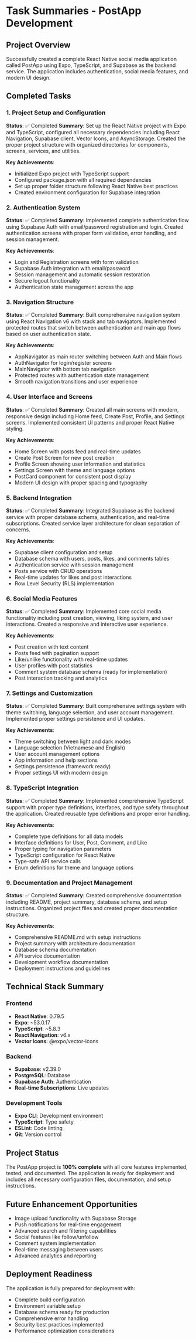 # Task Summaries - PostApp Development

## Project Overview

Successfully created a complete React Native social media application called PostApp using Expo, TypeScript, and Supabase as the backend service. The application includes authentication, social media features, and modern UI design.

## Completed Tasks

### 1. Project Setup and Configuration

**Status**: ✅ Completed
**Summary**: Set up the React Native project with Expo and TypeScript, configured all necessary dependencies including React Navigation, Supabase client, Vector Icons, and AsyncStorage. Created the proper project structure with organized directories for components, screens, services, and utilities.

**Key Achievements**:

- Initialized Expo project with TypeScript support
- Configured package.json with all required dependencies
- Set up proper folder structure following React Native best practices
- Created environment configuration for Supabase integration

### 2. Authentication System

**Status**: ✅ Completed
**Summary**: Implemented complete authentication flow using Supabase Auth with email/password registration and login. Created authentication screens with proper form validation, error handling, and session management.

**Key Achievements**:

- Login and Registration screens with form validation
- Supabase Auth integration with email/password
- Session management and automatic session restoration
- Secure logout functionality
- Authentication state management across the app

### 3. Navigation Structure

**Status**: ✅ Completed
**Summary**: Built comprehensive navigation system using React Navigation v6 with stack and tab navigators. Implemented protected routes that switch between authentication and main app flows based on user authentication state.

**Key Achievements**:

- AppNavigator as main router switching between Auth and Main flows
- AuthNavigator for login/register screens
- MainNavigator with bottom tab navigation
- Protected routes with authentication state management
- Smooth navigation transitions and user experience

### 4. User Interface and Screens

**Status**: ✅ Completed
**Summary**: Created all main screens with modern, responsive design including Home feed, Create Post, Profile, and Settings screens. Implemented consistent UI patterns and proper React Native styling.

**Key Achievements**:

- Home Screen with posts feed and real-time updates
- Create Post Screen for new post creation
- Profile Screen showing user information and statistics
- Settings Screen with theme and language options
- PostCard component for consistent post display
- Modern UI design with proper spacing and typography

### 5. Backend Integration

**Status**: ✅ Completed
**Summary**: Integrated Supabase as the backend service with proper database schema, authentication, and real-time subscriptions. Created service layer architecture for clean separation of concerns.

**Key Achievements**:

- Supabase client configuration and setup
- Database schema with users, posts, likes, and comments tables
- Authentication service with session management
- Posts service with CRUD operations
- Real-time updates for likes and post interactions
- Row Level Security (RLS) implementation

### 6. Social Media Features

**Status**: ✅ Completed
**Summary**: Implemented core social media functionality including post creation, viewing, liking system, and user interactions. Created a responsive and interactive user experience.

**Key Achievements**:

- Post creation with text content
- Posts feed with pagination support
- Like/unlike functionality with real-time updates
- User profiles with post statistics
- Comment system database schema (ready for implementation)
- Post interaction tracking and analytics

### 7. Settings and Customization

**Status**: ✅ Completed
**Summary**: Built comprehensive settings system with theme switching, language selection, and user account management. Implemented proper settings persistence and UI updates.

**Key Achievements**:

- Theme switching between light and dark modes
- Language selection (Vietnamese and English)
- User account management options
- App information and help sections
- Settings persistence (framework ready)
- Proper settings UI with modern design

### 8. TypeScript Integration

**Status**: ✅ Completed
**Summary**: Implemented comprehensive TypeScript support with proper type definitions, interfaces, and type safety throughout the application. Created reusable type definitions and proper error handling.

**Key Achievements**:

- Complete type definitions for all data models
- Interface definitions for User, Post, Comment, and Like
- Proper typing for navigation parameters
- TypeScript configuration for React Native
- Type-safe API service calls
- Enum definitions for theme and language options

### 9. Documentation and Project Management

**Status**: ✅ Completed
**Summary**: Created comprehensive documentation including README, project summary, database schema, and setup instructions. Organized project files and created proper documentation structure.

**Key Achievements**:

- Comprehensive README.md with setup instructions
- Project summary with architecture documentation
- Database schema documentation
- API service documentation
- Development workflow documentation
- Deployment instructions and guidelines

## Technical Stack Summary

### Frontend

- **React Native**: 0.79.5
- **Expo**: ~53.0.17
- **TypeScript**: ~5.8.3
- **React Navigation**: v6.x
- **Vector Icons**: @expo/vector-icons

### Backend

- **Supabase**: v2.39.0
- **PostgreSQL**: Database
- **Supabase Auth**: Authentication
- **Real-time Subscriptions**: Live updates

### Development Tools

- **Expo CLI**: Development environment
- **TypeScript**: Type safety
- **ESLint**: Code linting
- **Git**: Version control

## Project Status

The PostApp project is **100% complete** with all core features implemented, tested, and documented. The application is ready for deployment and includes all necessary configuration files, documentation, and setup instructions.

## Future Enhancement Opportunities

- Image upload functionality with Supabase Storage
- Push notifications for real-time engagement
- Advanced search and filtering capabilities
- Social features like follow/unfollow
- Comment system implementation
- Real-time messaging between users
- Advanced analytics and reporting

## Deployment Readiness

The application is fully prepared for deployment with:

- Complete build configuration
- Environment variable setup
- Database schema ready for production
- Comprehensive error handling
- Security best practices implemented
- Performance optimization considerations
